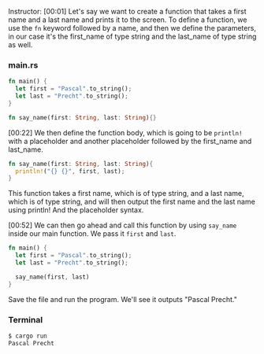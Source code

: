 Instructor: [00:01] Let's say we want to create a function that takes a first name and a last name and prints it to the screen. To define a function, we use the `fn` keyword followed by a name, and then we define the parameters, in our case it's the first_name of type string and the last_name of type string as well.

### main.rs
```rs
fn main() {
  let first = "Pascal".to_string();
  let last = "Precht".to_string();
}

fn say_name(first: String, last: String){}
```

[00:22] We then define the function body, which is going to be `println!` with a placeholder and another placeholder followed by the first_name and last_name. 

```rs
fn say_name(first: String, last: String){
  println!("{} {}", first, last);
}
```

This function takes a first name, which is of type string, and a last name, which is of type string, and will then output the first name and the last name using println! And the placeholder syntax.

[00:52] We can then go ahead and call this function by using `say_name` inside our main function. We pass it `first` and `last`. 

```rs
fn main() {
  let first = "Pascal".to_string();
  let last = "Precht".to_string();

  say_name(first, last)
}
```

Save the file and run the program. We'll see it outputs "Pascal Precht."

### Terminal
```bash
$ cargo run
Pascal Precht
```